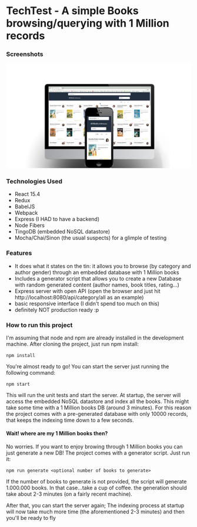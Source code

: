 TechTest - A simple Books browsing/querying with 1 Million records
==========================================================================

### Screenshots ###

![ScreenShot](/README/casumo-books.jpg?raw=true)

### Technologies Used ###

- React 15.4
- Redux
- BabelJS 
- Webpack
- Express (I HAD to have a backend)
- Node Fibers
- TingoDB (embedded NoSQL datastore)
- Mocha/Chai/Sinon (the usual suspects) for a glimple of testing

### Features ###

- It does what it states on the tin: it allows you to browse (by category and author gender) through an embedded database with 1 Million books
- Includes a generator script that allows you to create a new Database with random generated content (author names, book titles, rating...)
- Express server with open API (open the browser and just hit http://localhost:8080/api/category/all as an example)
- basic responsive interface (I didn't spend too much on this)
- definitely NOT production ready :p


### How to run this project ###

I'm assuming that node and npm are already installed in the development machine.
After cloning the project, just run npm install:

```
npm install
```

You're almost ready to go!
You can start the server just running the following command:

```
npm start
```

This will run the unit tests and start the server.
At startup, the server will access the embedded NoSQL datastore and index all the books. This might take some time with a 1 Million books DB (around 3 minutes).
For this reason the project comes with a pre-generated database with only 10000 records, that keeps the indexing time down to a few seconds.


#### Wait! where are my 1 Million books then? ####

No worries. If you want to enjoy browing through 1 Million books you can just generate a new DB! The project comes with a generator script.
Just run it:

```
npm run generate <optional number of books to generate>
```

If the number of books to generate is not provided, the script will generate 1.000.000 books. 
In that case...take a cup of coffee. the generation should take about 2-3 minutes (on a fairly recent machine).

After that, you can start the server again; The indexing process at startup will now take much more time (the aforementioned 2-3 minutes) and then you'll be ready to fly


